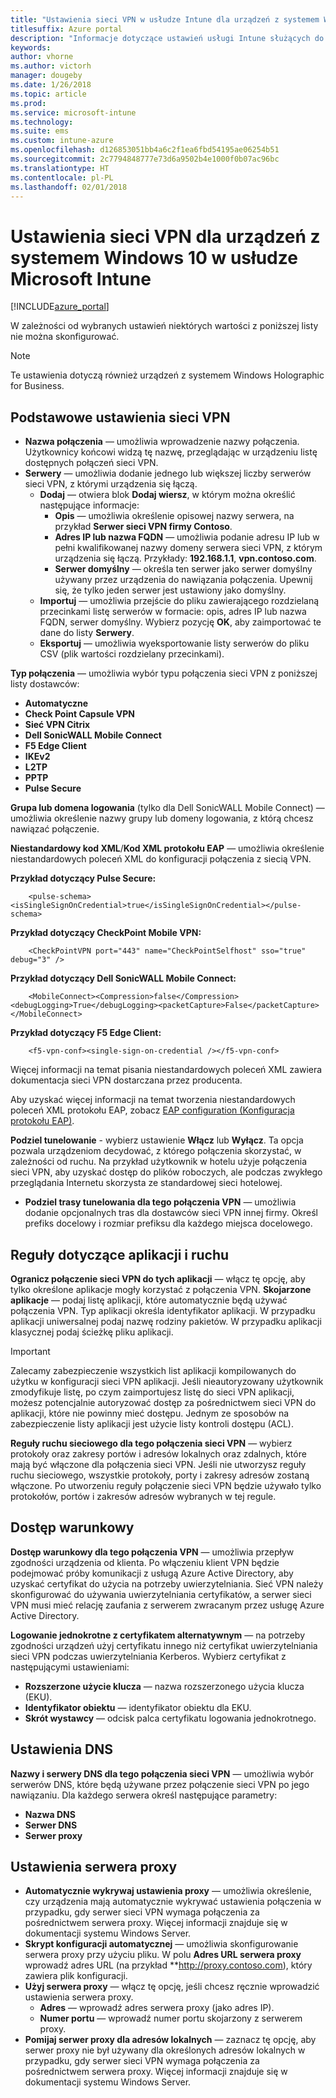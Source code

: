 ```yaml
---
title: "Ustawienia sieci VPN w usłudze Intune dla urządzeń z systemem Windows 10"
titlesuffix: Azure portal
description: "Informacje dotyczące ustawień usługi Intune służących do konfigurowania połączeń sieci VPN na urządzeniach z systemem Windows 10."
keywords: 
author: vhorne
ms.author: victorh
manager: dougeby
ms.date: 1/26/2018
ms.topic: article
ms.prod: 
ms.service: microsoft-intune
ms.technology: 
ms.suite: ems
ms.custom: intune-azure
ms.openlocfilehash: d126853051bb4a6c2f1ea6fbd54195ae06254b51
ms.sourcegitcommit: 2c7794848777e73d6a9502b4e1000f0b07ac96bc
ms.translationtype: HT
ms.contentlocale: pl-PL
ms.lasthandoff: 02/01/2018
---
```

# <a name="vpn-settings-for-windows-10-devices-in-microsoft-intune"></a>Ustawienia sieci VPN dla urządzeń z systemem Windows 10 w usłudze Microsoft Intune

[!INCLUDE[azure_portal](./includes/azure_portal.md)]

W zależności od wybranych ustawień niektórych wartości z poniższej listy nie można skonfigurować.

> [!NOTE]
> Te ustawienia dotyczą również urządzeń z systemem Windows Holographic for Business.


## <a name="base-vpn-settings"></a>Podstawowe ustawienia sieci VPN


- **Nazwa połączenia** — umożliwia wprowadzenie nazwy połączenia. Użytkownicy końcowi widzą tę nazwę, przeglądając w urządzeniu listę dostępnych połączeń sieci VPN.
- **Serwery** — umożliwia dodanie jednego lub większej liczby serwerów sieci VPN, z którymi urządzenia się łączą.
    - **Dodaj** — otwiera blok **Dodaj wiersz**, w którym można określić następujące informacje:
        - **Opis** — umożliwia określenie opisowej nazwy serwera, na przykład **Serwer sieci VPN firmy Contoso**.
        - **Adres IP lub nazwa FQDN** — umożliwia podanie adresu IP lub w pełni kwalifikowanej nazwy domeny serwera sieci VPN, z którym urządzenia się łączą. Przykłady: **192.168.1.1**, **vpn.contoso.com**.
        - **Serwer domyślny** — określa ten serwer jako serwer domyślny używany przez urządzenia do nawiązania połączenia. Upewnij się, że tylko jeden serwer jest ustawiony jako domyślny.
    - **Importuj** — umożliwia przejście do pliku zawierającego rozdzielaną przecinkami listę serwerów w formacie: opis, adres IP lub nazwa FQDN, serwer domyślny. Wybierz pozycję **OK**, aby zaimportować te dane do listy **Serwery**.
    - **Eksportuj** — umożliwia wyeksportowanie listy serwerów do pliku CSV (plik wartości rozdzielany przecinkami).

**Typ połączenia** — umożliwia wybór typu połączenia sieci VPN z poniższej listy dostawców:
- **Automatyczne**
- **Check Point Capsule VPN**
- **Sieć VPN Citrix**
- **Dell SonicWALL Mobile Connect**
- **F5 Edge Client**
- **IKEv2**
- **L2TP**
- **PPTP**
- **Pulse Secure**


**Grupa lub domena logowania** (tylko dla Dell SonicWALL Mobile Connect) — umożliwia określenie nazwy grupy lub domeny logowania, z którą chcesz nawiązać połączenie.

**Niestandardowy kod XML**/**Kod XML protokołu EAP** — umożliwia określenie niestandardowych poleceń XML do konfiguracji połączenia z siecią VPN.

**Przykład dotyczący Pulse Secure:**

```
    <pulse-schema><isSingleSignOnCredential>true</isSingleSignOnCredential></pulse-schema>
```

**Przykład dotyczący CheckPoint Mobile VPN:**

```
    <CheckPointVPN port="443" name="CheckPointSelfhost" sso="true" debug="3" />
```

**Przykład dotyczący Dell SonicWALL Mobile Connect:**

```
    <MobileConnect><Compression>false</Compression><debugLogging>True</debugLogging><packetCapture>False</packetCapture></MobileConnect>
```

**Przykład dotyczący F5 Edge Client:**

```
    <f5-vpn-conf><single-sign-on-credential /></f5-vpn-conf>
```

Więcej informacji na temat pisania niestandardowych poleceń XML zawiera dokumentacja sieci VPN dostarczana przez producenta.

Aby uzyskać więcej informacji na temat tworzenia niestandardowych poleceń XML protokołu EAP, zobacz [EAP configuration (Konfiguracja protokołu EAP)](https://docs.microsoft.com/windows/client-management/mdm/eap-configuration).

**Podziel tunelowanie** - wybierz ustawienie **Włącz** lub **Wyłącz**. Ta opcja pozwala urządzeniom decydować, z którego połączenia skorzystać, w zależności od ruchu. Na przykład użytkownik w hotelu użyje połączenia sieci VPN, aby uzyskać dostęp do plików roboczych, ale podczas zwykłego przeglądania Internetu skorzysta ze standardowej sieci hotelowej.
- **Podziel trasy tunelowania dla tego połączenia VPN** — umożliwia dodanie opcjonalnych tras dla dostawców sieci VPN innej firmy. Określ prefiks docelowy i rozmiar prefiksu dla każdego miejsca docelowego.

## <a name="apps-and-traffic-rules"></a>Reguły dotyczące aplikacji i ruchu

**Ogranicz połączenie sieci VPN do tych aplikacji** — włącz tę opcję, aby tylko określone aplikacje mogły korzystać z połączenia VPN.
**Skojarzone aplikacje** — podaj listę aplikacji, które automatycznie będą używać połączenia VPN. Typ aplikacji określa identyfikator aplikacji. W przypadku aplikacji uniwersalnej podaj nazwę rodziny pakietów. W przypadku aplikacji klasycznej podaj ścieżkę pliku aplikacji.

>[!IMPORTANT]
>Zalecamy zabezpieczenie wszystkich list aplikacji kompilowanych do użytku w konfiguracji sieci VPN aplikacji. Jeśli nieautoryzowany użytkownik zmodyfikuje listę, po czym zaimportujesz listę do sieci VPN aplikacji, możesz potencjalnie autoryzować dostęp za pośrednictwem sieci VPN do aplikacji, które nie powinny mieć dostępu. Jednym ze sposobów na zabezpieczenie listy aplikacji jest użycie listy kontroli dostępu (ACL).

**Reguły ruchu sieciowego dla tego połączenia sieci VPN** — wybierz protokoły oraz zakresy portów i adresów lokalnych oraz zdalnych, które mają być włączone dla połączenia sieci VPN. Jeśli nie utworzysz reguły ruchu sieciowego, wszystkie protokoły, porty i zakresy adresów zostaną włączone. Po utworzeniu reguły połączenie sieci VPN będzie używało tylko protokołów, portów i zakresów adresów wybranych w tej regule.


## <a name="conditional-access"></a>Dostęp warunkowy

**Dostęp warunkowy dla tego połączenia VPN** — umożliwia przepływ zgodności urządzenia od klienta. Po włączeniu klient VPN będzie podejmować próby komunikacji z usługą Azure Active Directory, aby uzyskać certyfikat do użycia na potrzeby uwierzytelniania. Sieć VPN należy skonfigurować do używania uwierzytelniania certyfikatów, a serwer sieci VPN musi mieć relację zaufania z serwerem zwracanym przez usługę Azure Active Directory.

**Logowanie jednokrotne z certyfikatem alternatywnym** — na potrzeby zgodności urządzeń użyj certyfikatu innego niż certyfikat uwierzytelniania sieci VPN podczas uwierzytelniania Kerberos. Wybierz certyfikat z następującymi ustawieniami: 

- **Rozszerzone użycie klucza** — nazwa rozszerzonego użycia klucza (EKU).
- **Identyfikator obiektu** — identyfikator obiektu dla EKU.
- **Skrót wystawcy** — odcisk palca certyfikatu logowania jednokrotnego.

## <a name="dns-settings"></a>Ustawienia DNS

**Nazwy i serwery DNS dla tego połączenia sieci VPN** — umożliwia wybór serwerów DNS, które będą używane przez połączenie sieci VPN po jego nawiązaniu.
Dla każdego serwera określ następujące parametry:
- **Nazwa DNS**
- **Serwer DNS**
- **Serwer proxy**

## <a name="proxy-settings"></a>Ustawienia serwera proxy

- **Automatycznie wykrywaj ustawienia proxy** — umożliwia określenie, czy urządzenia mają automatycznie wykrywać ustawienia połączenia w przypadku, gdy serwer sieci VPN wymaga połączenia za pośrednictwem serwera proxy. Więcej informacji znajduje się w dokumentacji systemu Windows Server.
- **Skrypt konfiguracji automatycznej** — umożliwia skonfigurowanie serwera proxy przy użyciu pliku. W polu **Adres URL serwera proxy** wprowadź adres URL (na przykład **http://proxy.contoso.com), który zawiera plik konfiguracji.
- **Użyj serwera proxy** — włącz tę opcję, jeśli chcesz ręcznie wprowadzić ustawienia serwera proxy.
    - **Adres** — wprowadź adres serwera proxy (jako adres IP).
    - **Numer portu** — wprowadź numer portu skojarzony z serwerem proxy.
- **Pomijaj serwer proxy dla adresów lokalnych** — zaznacz tę opcję, aby serwer proxy nie był używany dla określonych adresów lokalnych w przypadku, gdy serwer sieci VPN wymaga połączenia za pośrednictwem serwera proxy. Więcej informacji znajduje się w dokumentacji systemu Windows Server.
